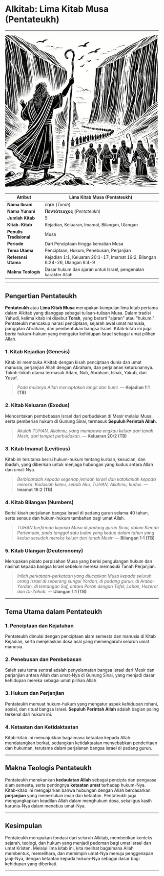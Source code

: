 # Alkitab: Lima Kitab Musa (Pentateukh)

---

![Ilustrasi Lima Kitab Musa atau Pentateukh yang menggambarkan kitab-kitab Kejadian, Keluaran, Imamat, Bilangan, dan Ulangan sebagai dasar hukum dan ajaran dalam Perjanjian Lama.](img/alkitab_taurat.jpg)

| **Atribut** | **Lima Kitab Musa (Pentateukh)** |
|---|---|
| **Nama Ibrani** | **תּוֹרָה** (*Torah*) |
| **Nama Yunani** | **Πεντάτευχος** (*Pentateukh*) |
| **Jumlah Kitab** | 5 |
| **Kitab-Kitab** | Kejadian, Keluaran, Imamat, Bilangan, Ulangan |
| **Penulis Tradisional** | Musa |
| **Periode** | Dari Penciptaan hingga kematian Musa |
| **Tema Utama** | Penciptaan, Hukum, Penebusan, Perjanjian |
| **Referensi Utama** | Kejadian 1:1, Keluaran 20:1-17, Imamat 19:2, Bilangan 6:24-26, Ulangan 6:4-9 |
| **Makna Teologis** | Dasar hukum dan ajaran untuk Israel, pengenalan karakter Allah |

---

## Pengertian Pentateukh

**Pentateukh** atau **Lima Kitab Musa** merupakan kumpulan lima kitab pertama dalam Alkitab yang dianggap sebagai tulisan-tulisan Musa. Dalam tradisi Yahudi, kelima kitab ini disebut **Torah**, yang berarti "ajaran" atau "hukum." Pentateukh mencakup narasi penciptaan, sejarah awal umat manusia, panggilan Abraham, dan pembentukan bangsa Israel. Kitab-kitab ini juga berisi hukum-hukum yang mengatur kehidupan Israel sebagai umat pilihan Allah.

### 1. Kitab Kejadian (Genesis)

Kitab ini membuka Alkitab dengan kisah penciptaan dunia dan umat manusia, perjanjian Allah dengan Abraham, dan perjalanan keturunannya. Tokoh-tokoh utama termasuk Adam, Nuh, Abraham, Ishak, Yakub, dan Yusuf. 

> *Pada mulanya Allah menciptakan langit dan bumi.* 
> — **Kejadian 1:1 (TB)**

### 2. Kitab Keluaran (Exodus)

Menceritakan pembebasan Israel dari perbudakan di Mesir melalui Musa, serta pemberian hukum di Gunung Sinai, termasuk **Sepuluh Perintah Allah**.

> *Akulah TUHAN, Allahmu, yang membawa engkau keluar dari tanah Mesir, dari tempat perbudakan.*
> — **Keluaran 20:2 (TB)**

### 3. Kitab Imamat (Leviticus)

Kitab ini terutama berisi hukum-hukum tentang kurban, kesucian, dan ibadah, yang diberikan untuk menjaga hubungan yang kudus antara Allah dan umat-Nya.
   
> *Berbicaralah kepada segenap jemaah Israel dan katakanlah kepada mereka: Kuduslah kamu, sebab Aku, TUHAN, Allahmu, kudus.* 
> — **Imamat 19:2 (TB)**

### 4. Kitab Bilangan (Numbers)

Berisi kisah perjalanan bangsa Israel di padang gurun selama 40 tahun, serta sensus dan hukum-hukum tambahan bagi umat Allah.

> *TUHAN berfirman kepada Musa di padang gurun Sinai, dalam Kemah Pertemuan, pada tanggal satu bulan yang kedua dalam tahun yang kedua sesudah mereka keluar dari tanah Mesir:*
> — **Bilangan 1:1 (TB)**

### 5. Kitab Ulangan (Deuteronomy)

Merupakan pidato perpisahan Musa yang berisi pengulangan hukum dan nasihat kepada bangsa Israel sebelum mereka memasuki Tanah Perjanjian.

> *Inilah perkataan-perkataan yang diucapkan Musa kepada seluruh orang Israel di seberang sungai Yordan, di padang gurun, di Araba-Yordan, di tentangan Suf, antara Paran dengan Tofel, Laban, Hazerot dan Di-Zahab.* — **Ulangan 1:1 (TB)**

---

## Tema Utama dalam Pentateukh

### 1. Penciptaan dan Kejatuhan

Pentateukh dimulai dengan penciptaan alam semesta dan manusia di Kitab Kejadian, serta menjelaskan dosa asal yang memengaruhi seluruh umat manusia.

### 2. Penebusan dan Pembebasan

Salah satu tema sentral adalah penyelamatan bangsa Israel dari Mesir dan perjanjian antara Allah dan umat-Nya di Gunung Sinai, yang menjadi dasar kehidupan mereka sebagai umat pilihan Allah.

### 3. Hukum dan Perjanjian

Pentateukh memuat hukum-hukum yang mengatur aspek kehidupan rohani, sosial, dan ritual bangsa Israel. **Sepuluh Perintah Allah** adalah bagian paling terkenal dari hukum ini.

### 4. Ketaatan dan Ketidaktaatan

Kitab-kitab ini menunjukkan bagaimana ketaatan kepada Allah mendatangkan berkat, sedangkan ketidaktaatan menyebabkan penderitaan dan hukuman, terutama dalam perjalanan bangsa Israel di padang gurun.

---

## Makna Teologis Pentateukh

Pentateukh menekankan **kedaulatan Allah** sebagai pencipta dan penguasa alam semesta, serta pentingnya **ketaatan umat** terhadap hukum-Nya. Kitab-kitab ini mengajarkan bahwa hubungan dengan Allah berdasarkan **perjanjian** yang memerlukan iman dan ketaatan. Pentateukh juga mengungkapkan keadilan Allah dalam menghukum dosa, sekaligus kasih karunia-Nya dalam menebus umat-Nya.

---

## Kesimpulan

Pentateukh merupakan fondasi dari seluruh Alkitab, memberikan konteks sejarah, teologi, dan hukum yang menjadi pedoman bagi umat Israel dan umat Kristen. Melalui lima kitab ini, kita melihat bagaimana Allah membentuk, memelihara, dan memimpin umat-Nya menuju penggenapan janji-Nya, dengan ketaatan kepada hukum-Nya sebagai dasar bagi kehidupan yang diberkati.

---